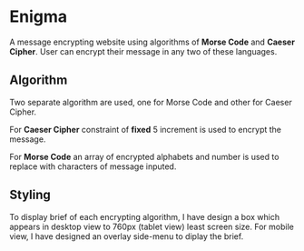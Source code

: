 # Enigma
A message encrypting website using algorithms of **Morse Code** and **Caeser Cipher**. User can encrypt their message in any two of these languages.

## Algorithm
Two separate algorithm are used, one for Morse Code and other for Caeser Cipher.

For **Caeser Cipher** constraint of **fixed** 5 increment is used to encrypt the message.

For **Morse Code** an array of encrypted alphabets and number is used to replace with characters of message inputed.

## Styling
To display brief of each encrypting algorithm, I have design a box which appears in desktop view to 760px (tablet view) least screen size. For mobile view, I have designed an overlay side-menu to diplay the brief.
